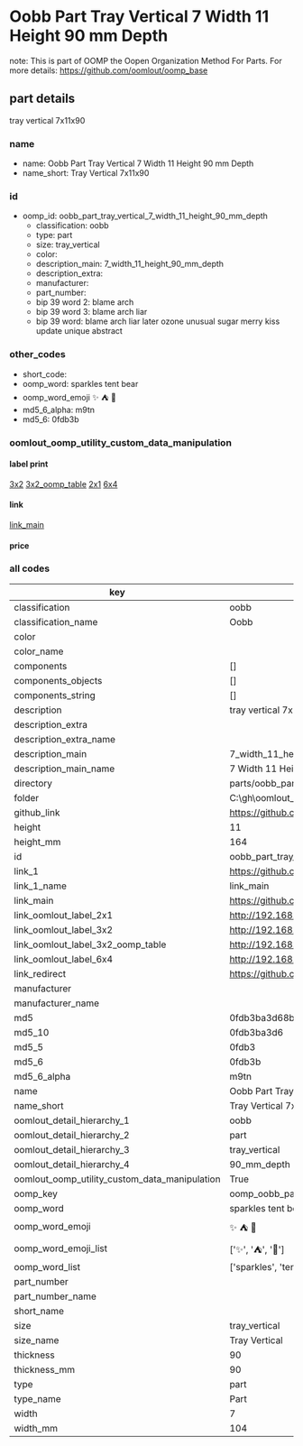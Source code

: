 # Oobb Part Tray Vertical 7 Width 11 Height 90 mm Depth  

note: This is part of OOMP the Oopen Organization Method For Parts. For more details: https://github.com/oomlout/oomp_base

##  part details
  



tray vertical 7x11x90



### name
* name: Oobb Part Tray Vertical 7 Width 11 Height 90 mm Depth
* name_short: Tray Vertical 7x11x90 
### id
* oomp_id: oobb_part_tray_vertical_7_width_11_height_90_mm_depth
  * classification: oobb
  * type: part
  * size: tray_vertical
  * color: 
  * description_main: 7_width_11_height_90_mm_depth
  * description_extra: 
  * manufacturer: 
  * part_number: 
  * bip 39 word 2: blame arch
  * bip 39 word 3: blame arch liar
  * bip 39 word: blame arch liar later ozone unusual sugar merry kiss update unique abstract

### other_codes
* short_code: 
* oomp_word: sparkles tent bear
* oomp_word_emoji :sparkles: :tent: :bear:
* md5_6_alpha: m9tn
* md5_6: 0fdb3b






### oomlout_oomp_utility_custom_data_manipulation
#### label print
[3x2](http://192.168.1.245:1112/?label=oomp%20m9tn)
[3x2_oomp_table](http://192.168.1.108:1112/?label=oomp%20m9tn)
[2x1](http://192.168.1.242:1112/?label=oomp%20m9tn)
[6x4](http://192.168.1.55:1112/?label=oomp%20m9tn)    

#### link

[link_main](https://github.com/oomlout/oomlout_oobb_version_4_generated_parts/tree/main/navigation_oomp/oobb/part/tray_vertical/7_width_11_height_90_mm_depth/part)                              

#### price







### all codes 
| key | value |  
| --- | --- |  
| classification | oobb |  
| classification_name | Oobb |  
| color |  |  
| color_name |  |  
| components | [] |  
| components_objects | [] |  
| components_string | [] |  
| description | tray vertical 7x11x90 |  
| description_extra |  |  
| description_extra_name |  |  
| description_main | 7_width_11_height_90_mm_depth |  
| description_main_name | 7 Width 11 Height 90 mm Depth |  
| directory | parts/oobb_part_tray_vertical_7_width_11_height_90_mm_depth |  
| folder | C:\gh\oomlout_oobb_version_4_generated_parts\parts\oobb_part_tray_vertical_7_width_11_height_90_mm_depth |  
| github_link | https://github.com/oomlout/oomlout_oomp_part_src/tree/main/parts/oobb_part_tray_vertical_7_width_11_height_90_mm_depth |  
| height | 11 |  
| height_mm | 164 |  
| id | oobb_part_tray_vertical_7_width_11_height_90_mm_depth |  
| link_1 | https://github.com/oomlout/oomlout_oobb_version_4_generated_parts/tree/main/navigation_oomp/oobb/part/tray_vertical/7_width_11_height_90_mm_depth/part |  
| link_1_name | link_main |  
| link_main | https://github.com/oomlout/oomlout_oobb_version_4_generated_parts/tree/main/navigation_oomp/oobb/part/tray_vertical/7_width_11_height_90_mm_depth/part |  
| link_oomlout_label_2x1 | http://192.168.1.242:1112/?label=oomp%20m9tn |  
| link_oomlout_label_3x2 | http://192.168.1.245:1112/?label=oomp%20m9tn |  
| link_oomlout_label_3x2_oomp_table | http://192.168.1.108:1112/?label=oomp%20m9tn |  
| link_oomlout_label_6x4 | http://192.168.1.55:1112/?label=oomp%20m9tn |  
| link_redirect | https://github.com/oomlout/oomlout_oobb_version_4_generated_parts/tree/main/parts/oobb_tray_vertical_07_11_90 |  
| manufacturer |  |  
| manufacturer_name |  |  
| md5 | 0fdb3ba3d68bbb1bb94f47d50182c0b9 |  
| md5_10 | 0fdb3ba3d6 |  
| md5_5 | 0fdb3 |  
| md5_6 | 0fdb3b |  
| md5_6_alpha | m9tn |  
| name | Oobb Part Tray Vertical 7 Width 11 Height 90 mm Depth |  
| name_short | Tray Vertical 7x11x90  |  
| oomlout_detail_hierarchy_1 | oobb |  
| oomlout_detail_hierarchy_2 | part |  
| oomlout_detail_hierarchy_3 | tray_vertical |  
| oomlout_detail_hierarchy_4 | 90_mm_depth |  
| oomlout_oomp_utility_custom_data_manipulation | True |  
| oomp_key | oomp_oobb_part_tray_vertical_7_width_11_height_90_mm_depth |  
| oomp_word | sparkles tent bear |  
| oomp_word_emoji | :sparkles: :tent: :bear: |  
| oomp_word_emoji_list | [':sparkles:', ':tent:', ':bear:'] |  
| oomp_word_list | ['sparkles', 'tent', 'bear'] |  
| part_number |  |  
| part_number_name |  |  
| short_name |  |  
| size | tray_vertical |  
| size_name | Tray Vertical |  
| thickness | 90 |  
| thickness_mm | 90 |  
| type | part |  
| type_name | Part |  
| width | 7 |  
| width_mm | 104 |  
